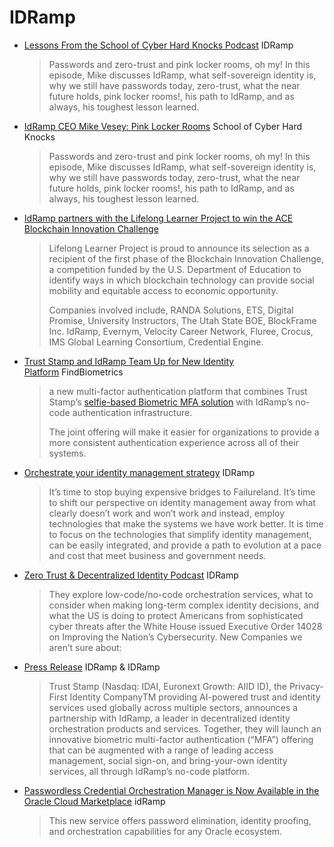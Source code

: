 # IDRamp


* [Lessons From the School of Cyber Hard Knocks Podcast](https://idramp.com/school-of-cyber-hard-knocks-podcast-mike-vesey-pink-locker-rooms/) IDRamp

  > Passwords and zero-trust and pink locker rooms, oh my! In this episode, Mike discusses IdRamp, what self-sovereign identity is, why we still have passwords today, zero-trust, what the near future holds, pink locker rooms!, his path to IdRamp, and as always, his toughest lesson learned.
* [IdRamp CEO Mike Vesey: Pink Locker Rooms](https://idramp.com/school-of-cyber-hard-knocks-podcast-mike-vesey-pink-locker-rooms/) School of Cyber Hard Knocks
  > Passwords and zero-trust and pink locker rooms, oh my! In this episode, Mike discusses IdRamp, what self-sovereign identity is, why we still have passwords today, zero-trust, what the near future holds, pink locker rooms!, his path to IdRamp, and as always, his toughest lesson learned.
* [IdRamp partners with the Lifelong Learner Project to win the ACE Blockchain Innovation Challenge](https://idramp.com/idramp-partners-with-the-lifelong-learner-project-to-win-the-ace-blockchain-innovation-challenge/)
  > Lifelong Learner Project is proud to announce its selection as a recipient of the first phase of the Blockchain Innovation Challenge, a competition funded by the U.S. Department of Education to identify ways in which blockchain technology can provide social mobility and equitable access to economic opportunity.
  > 
  > Companies involved include, RANDA Solutions, ETS, Digital Promise, University Instructors, The Utah State BOE, BlockFrame Inc. IdRamp, Evernym, Velocity Career Network, Fluree, Crocus, IMS Global Learning Consortium, Credential Engine.
* [Trust Stamp and IdRamp Team Up for New Identity Platform](https://findbiometrics.com/trust-stamp-idramp-team-up-new-identity-platform-051901/) FindBiometrics
  > a new multi-factor authentication platform that combines Trust Stamp’s [selfie-based Biometric MFA solution](https://mobileidworld.com/trust-stamp-replaces-otps-with-new-biometric-mfa-solution-042906/) with IdRamp’s no-code authentication infrastructure.
  > 
  > The joint offering will make it easier for organizations to provide a more consistent authentication experience across all of their systems.
* [Orchestrate your identity management strategy](https://idramp.com/orchestrate-your-identity-management-strategy/) IDRamp
  > It’s time to stop buying expensive bridges to Failureland. It’s time to shift our perspective on identity management away from what clearly doesn’t work and won’t work and instead, employ technologies that make the systems we have work better. It is time to focus on the technologies that simplify identity management, can be easily integrated, and provide a path to evolution at a pace and cost that meet business and government needs.
* [Zero Trust & Decentralized Identity Podcast](https://idramp.com/zero-trust-decentralized-identity-podcast/) IDRamp
  > They explore low-code/no-code orchestration services, what to consider when making long-term complex identity decisions, and what the US is doing to protect Americans from sophisticated cyber threats after the White House issued Executive Order 14028 on Improving the Nation’s Cybersecurity.
New Companies we aren’t sure about:
* [Press Release](https://idramp.com/trust-stamp-partners-with-idramp-to-transform-multi-factor-biometric-authentication/) IDRamp & IDRamp
  > Trust Stamp (Nasdaq: IDAI, Euronext Growth: AIID ID), the Privacy-First Identity CompanyTM providing AI-powered trust and identity services used globally across multiple sectors, announces a partnership with IdRamp, a leader in decentralized identity orchestration products and services. Together, they will launch an innovative biometric multi-factor authentication (“MFA”) offering that can be augmented with a range of leading access management, social sign-on, and bring-your-own identity services, all through IdRamp’s no-code platform.
* [Passwordless Credential Orchestration Manager is Now Available in the Oracle Cloud Marketplace](https://idramp.com/idramp-passwordless-credential-orchestration-manager-is-now-available-in-the-oracle-cloud-marketplace/) idRamp
  > This new service offers password elimination, identity proofing, and orchestration capabilities for any Oracle ecosystem.
